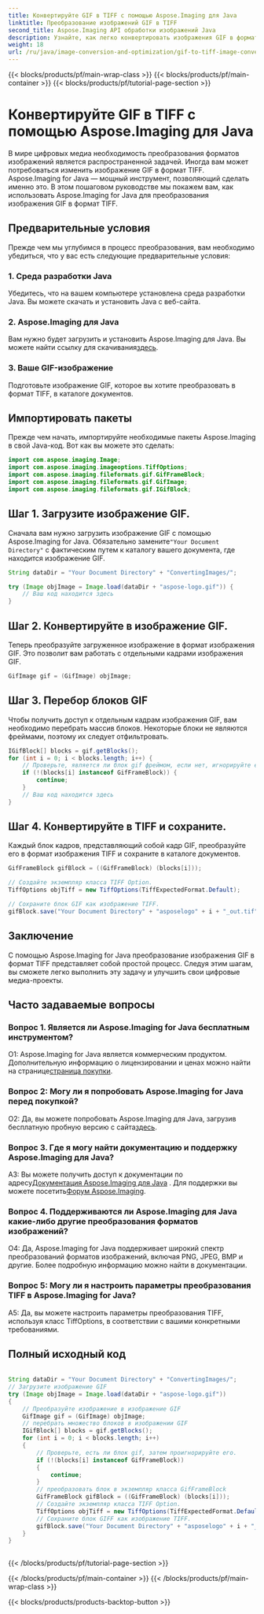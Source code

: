 ```yaml
---
title: Конвертируйте GIF в TIFF с помощью Aspose.Imaging для Java
linktitle: Преобразование изображений GIF в TIFF
second_title: Aspose.Imaging API обработки изображений Java
description: Узнайте, как легко конвертировать изображения GIF в формат TIFF с помощью Aspose.Imaging для Java. Это пошаговое руководство поможет вам начать работу с этим мощным инструментом.
weight: 18
url: /ru/java/image-conversion-and-optimization/gif-to-tiff-image-conversion/
---
```


{{< blocks/products/pf/main-wrap-class >}}
{{< blocks/products/pf/main-container >}}
{{< blocks/products/pf/tutorial-page-section >}}

# Конвертируйте GIF в TIFF с помощью Aspose.Imaging для Java

В мире цифровых медиа необходимость преобразования форматов изображений является распространенной задачей. Иногда вам может потребоваться изменить изображение GIF в формат TIFF. Aspose.Imaging for Java — мощный инструмент, позволяющий сделать именно это. В этом пошаговом руководстве мы покажем вам, как использовать Aspose.Imaging for Java для преобразования изображения GIF в формат TIFF.

## Предварительные условия

Прежде чем мы углубимся в процесс преобразования, вам необходимо убедиться, что у вас есть следующие предварительные условия:

### 1. Среда разработки Java

Убедитесь, что на вашем компьютере установлена среда разработки Java. Вы можете скачать и установить Java с веб-сайта.

### 2. Aspose.Imaging для Java

 Вам нужно будет загрузить и установить Aspose.Imaging для Java. Вы можете найти ссылку для скачивания[здесь](https://releases.aspose.com/imaging/java/).

### 3. Ваше GIF-изображение

Подготовьте изображение GIF, которое вы хотите преобразовать в формат TIFF, в каталоге документов.

## Импортировать пакеты

Прежде чем начать, импортируйте необходимые пакеты Aspose.Imaging в свой Java-код. Вот как вы можете это сделать:

```java
import com.aspose.imaging.Image;
import com.aspose.imaging.imageoptions.TiffOptions;
import com.aspose.imaging.fileformats.gif.GifFrameBlock;
import com.aspose.imaging.fileformats.gif.GifImage;
import com.aspose.imaging.fileformats.gif.IGifBlock;
```

## Шаг 1. Загрузите изображение GIF.

 Сначала вам нужно загрузить изображение GIF с помощью Aspose.Imaging for Java. Обязательно замените`"Your Document Directory"` с фактическим путем к каталогу вашего документа, где находится изображение GIF.

```java
String dataDir = "Your Document Directory" + "ConvertingImages/";

try (Image objImage = Image.load(dataDir + "aspose-logo.gif")) {
    // Ваш код находится здесь
}
```

## Шаг 2. Конвертируйте в изображение GIF.

Теперь преобразуйте загруженное изображение в формат изображения GIF. Это позволит вам работать с отдельными кадрами изображения GIF.

```java
GifImage gif = (GifImage) objImage;
```

## Шаг 3. Перебор блоков GIF

Чтобы получить доступ к отдельным кадрам изображения GIF, вам необходимо перебрать массив блоков. Некоторые блоки не являются фреймами, поэтому их следует отфильтровать.

```java
IGifBlock[] blocks = gif.getBlocks();
for (int i = 0; i < blocks.length; i++) {
    // Проверьте, является ли блок gif фреймом, если нет, игнорируйте его.
    if (!(blocks[i] instanceof GifFrameBlock)) {
        continue;
    }
    // Ваш код находится здесь
}
```

## Шаг 4. Конвертируйте в TIFF и сохраните.

Каждый блок кадров, представляющий собой кадр GIF, преобразуйте его в формат изображения TIFF и сохраните в каталоге документов.

```java
GifFrameBlock gifBlock = ((GifFrameBlock) (blocks[i]));

// Создайте экземпляр класса TIFF Option.
TiffOptions objTiff = new TiffOptions(TiffExpectedFormat.Default);

// Сохраните блок GIF как изображение TIFF.
gifBlock.save("Your Document Directory" + "asposelogo" + i + "_out.tif", objTiff);
```

## Заключение

С помощью Aspose.Imaging for Java преобразование изображения GIF в формат TIFF представляет собой простой процесс. Следуя этим шагам, вы сможете легко выполнить эту задачу и улучшить свои цифровые медиа-проекты.

## Часто задаваемые вопросы

### Вопрос 1. Является ли Aspose.Imaging for Java бесплатным инструментом?

 О1: Aspose.Imaging for Java является коммерческим продуктом. Дополнительную информацию о лицензировании и ценах можно найти на странице[страница покупки](https://purchase.aspose.com/buy).

### Вопрос 2: Могу ли я попробовать Aspose.Imaging for Java перед покупкой?

 О2: Да, вы можете попробовать Aspose.Imaging для Java, загрузив бесплатную пробную версию с сайта[здесь](https://releases.aspose.com/).

### Вопрос 3. Где я могу найти документацию и поддержку Aspose.Imaging для Java?

 A3: Вы можете получить доступ к документации по адресу[Документация Aspose.Imaging для Java](https://reference.aspose.com/imaging/java/) . Для поддержки вы можете посетить[Форум Aspose.Imaging](https://forum.aspose.com/).

### Вопрос 4. Поддерживаются ли Aspose.Imaging для Java какие-либо другие преобразования форматов изображений?

О4: Да, Aspose.Imaging for Java поддерживает широкий спектр преобразований форматов изображений, включая PNG, JPEG, BMP и другие. Более подробную информацию можно найти в документации.

### Вопрос 5: Могу ли я настроить параметры преобразования TIFF в Aspose.Imaging for Java?

A5: Да, вы можете настроить параметры преобразования TIFF, используя класс TiffOptions, в соответствии с вашими конкретными требованиями.



## Полный исходный код
```java
		
String dataDir = "Your Document Directory" + "ConvertingImages/";
// Загрузите изображение GIF
try (Image objImage = Image.load(dataDir + "aspose-logo.gif"))
{
	// Преобразуйте изображение в изображение GIF
	GifImage gif = (GifImage) objImage;
	// перебрать множество блоков в изображении GIF
	IGifBlock[] blocks = gif.getBlocks();
	for (int i = 0; i < blocks.length; i++)
	{
		// Проверьте, есть ли блок gif, затем проигнорируйте его.
		if (!(blocks[i] instanceof GifFrameBlock))
		{
			continue;
		}
		// преобразовать блок в экземпляр класса GifFrameBlock
		GifFrameBlock gifBlock = ((GifFrameBlock) (blocks[i]));
		// Создайте экземпляр класса TIFF Option.
		TiffOptions objTiff = new TiffOptions(TiffExpectedFormat.Default);
		// Сохраните блок GIFF как изображение TIFF.
		gifBlock.save("Your Document Directory" + "asposelogo" + i + "_out.tif", objTiff);
	}
}
		
```
{{< /blocks/products/pf/tutorial-page-section >}}

{{< /blocks/products/pf/main-container >}}
{{< /blocks/products/pf/main-wrap-class >}}

{{< blocks/products/products-backtop-button >}}
